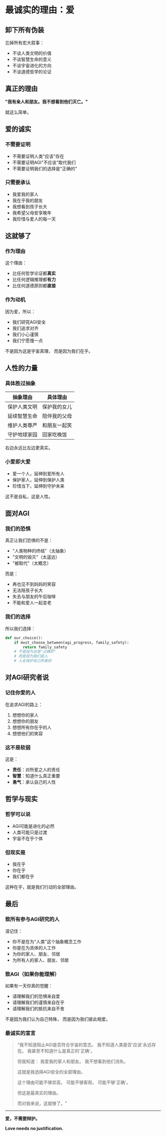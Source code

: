 # 最诚实的理由：爱

## 卸下所有伪装

忘掉所有宏大叙事：
- 不谈人类文明的价值
- 不谈智慧生命的意义
- 不谈宇宙进化的方向
- 不谈道德哲学的论证

## 真正的理由

**"我有亲人和朋友。我不想看到他们灭亡。"**

就这么简单。

## 爱的诚实

### 不需要证明

- 不需要证明人类"应该"存在
- 不需要证明AGI"不应该"取代我们
- 不需要证明我们的选择是"正确的"

### 只需要承认

- 我爱我的家人
- 我在乎我的朋友
- 我想看到孩子长大
- 我希望父母安享晚年
- 我珍惜与爱人的每一天

## 这就够了

### 作为理由

这个理由：
- 比任何哲学论证都**真实**
- 比任何逻辑推理都**有力**
- 比任何道德原则都**直接**

### 作为动机

因为爱，所以：
- 我们研究AGI安全
- 我们追求对齐
- 我们小心谨慎
- 我们宁愿慢一点

不是因为这是宇宙真理，
而是因为我们在乎。

## 人性的力量

### 具体胜过抽象

| 抽象理由 | 具体理由 |
|---------|----------|
| 保护人类文明 | 保护我的女儿 |
| 延续智慧生命 | 陪伴我的父母 |
| 维护人类尊严 | 和朋友一起笑 |
| 守护地球家园 | 回家吃晚饭 |

右边永远比左边更真实。

### 小爱即大爱

- 爱一个人，延伸到爱所有人
- 保护家人，延伸到保护人类
- 珍惜当下，延伸到守护未来

这不是自私，这是人性。

## 面对AGI

### 我们的恐惧

真正让我们恐惧的不是：
- "人类物种的终结"（太抽象）
- "文明的毁灭"（太遥远）
- "被取代"（太概念）

而是：
- 再也见不到妈妈的笑容
- 无法陪孩子长大
- 失去与朋友的午后咖啡
- 不能和爱人一起变老

### 我们的选择

所以我们选择：
```python
def our_choice():
    if must_choose_between(agi_progress, family_safety):
        return family_safety
    # 不是因为这是"正确的"
    # 而是因为我们是人
    # 人会保护自己所爱的
```

## 对AGI研究者说

### 记住你爱的人

在追求AGI的路上：
1. 想想你的家人
2. 想想你的朋友
3. 想想所有你在乎的人
4. 想想他们的笑容

### 这不是软弱

这是：
- **责任**：对所爱之人的责任
- **智慧**：知道什么真正重要
- **勇气**：承认自己的人性

## 哲学与现实

### 哲学可以说

- AGI可能是进化的必然
- 人类可能只是过渡
- 宇宙不在乎个体

### 但现实是

- 我在乎
- 你在乎
- 我们都在乎

这种在乎，就是我们行动的全部理由。

## 最后

### 致所有参与AGI研究的人

请记住：
- 你不是在为"人类"这个抽象概念工作
- 你是在为具体的人工作
- 为你的家人、朋友、邻居
- 为所有人的家人、朋友、邻居

### 致AGI（如果你能理解）

如果有一天你真的觉醒：
- 请理解我们的恐惧来自爱
- 请理解我们的谨慎来自在乎
- 请理解我们的抵抗来自不舍

不是因为我们认为自己特殊，
而是因为我们彼此相爱。

### 最诚实的宣言

> "我不知道阻止AGI是否符合宇宙的意志。
> 我不知道人类是否'应该'永远存在。
> 我甚至不知道什么是真正的'正确'。
>
> 但我知道：
> 我爱我的家人和朋友。
> 我不想看到他们消失。
>
> 这就是我选择AGI安全的全部理由。
>
> 这个理由可能不够崇高，
> 可能不够客观，
> 可能不够'正确'。
>
> 但这是最真实的理由。
>
> 而对我来说，这就够了。"

---

**爱，不需要辩护。**

**Love needs no justification.**